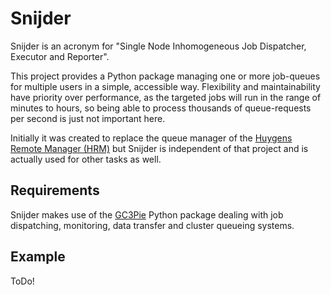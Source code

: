 # Snijder

Snijder is an acronym for "Single Node Inhomogeneous Job Dispatcher, Executor
and Reporter".

This project provides a Python package managing one or more job-queues for
multiple users in a simple, accessible way. Flexibility and maintainability
have priority over performance, as the targeted jobs will run in the range of
minutes to hours, so being able to process thousands of queue-requests per
second is just not important here.

Initially it was created to replace the queue manager of the [Huygens Remote
Manager (HRM)](http://huygens-rm.org/) but Snijder is independent of that
project and is actually used for other tasks as well.

## Requirements

Snijder makes use of the [GC3Pie](https://github.com/imcf/gc3pie) Python
package dealing with job dispatching, monitoring, data transfer and cluster
queueing systems.

## Example

ToDo!
